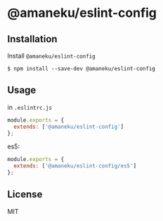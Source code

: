 # @amaneku/eslint-config

## Installation

Install `@amaneku/eslint-config`

```
$ npm install --save-dev @amaneku/eslint-config
```

## Usage

in `.eslintrc.js`

```js
module.exports = {
  extends: ['@amaneku/eslint-config']
};
```

es5:

```js
module.exports = {
  extends: ['@amaneku/eslint-config/es5']
};
```

## License

MIT
